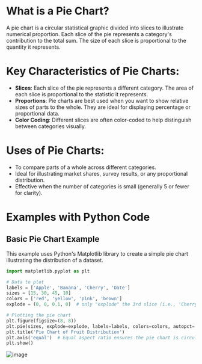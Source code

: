 # What is a Pie Chart?
A pie chart is a circular statistical graphic divided into slices to illustrate numerical proportion. Each slice of the pie represents a category's contribution to the total sum. The size of each slice is proportional to the quantity it represents.

# Key Characteristics of Pie Charts:
- **Slices**: Each slice of the pie represents a different category. The area of each slice is proportional to the statistic it represents.
- **Proportions**: Pie charts are best used when you want to show relative sizes of parts to the whole. They are ideal for displaying percentage or proportional data.
- **Color Coding**: Different slices are often color-coded to help distinguish between categories visually.

# Uses of Pie Charts:
- To compare parts of a whole across different categories.
- Ideal for illustrating market shares, survey results, or any proportional distribution.
- Effective when the number of categories is small (generally 5 or fewer for clarity).

# Examples with Python Code

## Basic Pie Chart Example
This example uses Python's Matplotlib library to create a simple pie chart illustrating the distribution of a dataset.

```python
import matplotlib.pyplot as plt

# Data to plot
labels = ['Apple', 'Banana', 'Cherry', 'Date']
sizes = [15, 30, 45, 10]
colors = ['red', 'yellow', 'pink', 'brown']
explode = (0, 0, 0.1, 0)  # only "explode" the 3rd slice (i.e., 'Cherry')

# Plotting the pie chart
plt.figure(figsize=(8, 8))
plt.pie(sizes, explode=explode, labels=labels, colors=colors, autopct='%1.1f%%', shadow=True, startangle=140)
plt.title('Pie Chart of Fruit Distribution')
plt.axis('equal')  # Equal aspect ratio ensures the pie chart is circular.
plt.show()
```
![image](https://github.com/yangshiteng/Data-Science-Learning-Path/assets/60442877/c271b090-162a-4aa9-99b4-d884baa406c5)
